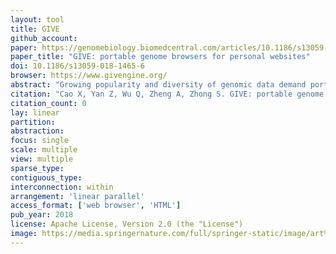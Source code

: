 ```yaml
---
layout: tool
title: GIVE
github_account:
paper: https://genomebiology.biomedcentral.com/articles/10.1186/s13059-018-1465-6
paper_title: "GIVE: portable genome browsers for personal websites"
doi: 10.1186/s13059-018-1465-6
browser: https://www.givengine.org/
abstract: "Growing popularity and diversity of genomic data demand portable and versatile genome browsers. Here, we present an open source programming library called GIVE that facilitates the creation of personalized genome browsers without requiring a system administrator. By inserting HTML tags, one can add to a personal webpage interactive visualization of multiple types of genomics data, including genome annotation, “linear” quantitative data, and genome interaction data. GIVE includes a graphical interface called HUG (HTML Universal Generator) that automatically generates HTML code for displaying user chosen data, which can be copy-pasted into user’s personal website or saved and shared with collaborators. GIVE is available at: https://www.givengine.org/."
citation: "Cao X, Yan Z, Wu Q, Zheng A, Zhong S. GIVE: portable genome browsers for personal websites. Genome Biol. genomebiology.biomedcentral.com; 2018;19: 92."
citation_count: 0
lay: linear
partition:
abstraction:
focus: single
scale: multiple
view: multiple
sparse_type:
contiguous_type:
interconnection: within
arrangement: 'linear parallel'
access_format: ['web browser', 'HTML']
pub_year: 2018
license: Apache License, Version 2.0 (the "License")
image: https://media.springernature.com/full/springer-static/image/art%3A10.1186%2Fs13059-018-1465-6/MediaObjects/13059_2018_1465_Fig1_HTML.png
---
```

